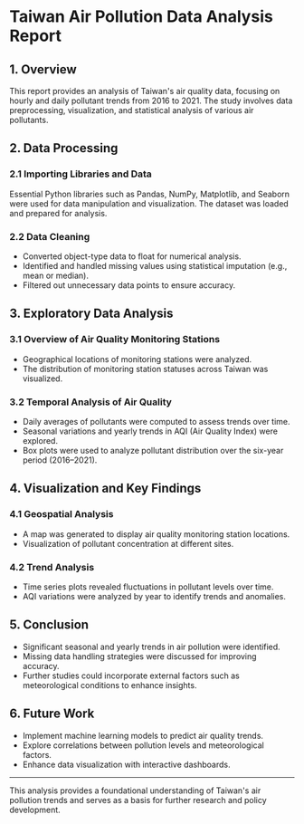 # Taiwan Air Pollution Data Analysis Report

## 1. Overview
This report provides an analysis of Taiwan's air quality data, focusing on hourly and daily pollutant trends from 2016 to 2021. The study involves data preprocessing, visualization, and statistical analysis of various air pollutants.

## 2. Data Processing
### 2.1 Importing Libraries and Data
Essential Python libraries such as Pandas, NumPy, Matplotlib, and Seaborn were used for data manipulation and visualization. The dataset was loaded and prepared for analysis.

### 2.2 Data Cleaning
- Converted object-type data to float for numerical analysis.
- Identified and handled missing values using statistical imputation (e.g., mean or median).
- Filtered out unnecessary data points to ensure accuracy.

## 3. Exploratory Data Analysis
### 3.1 Overview of Air Quality Monitoring Stations
- Geographical locations of monitoring stations were analyzed.
- The distribution of monitoring station statuses across Taiwan was visualized.

### 3.2 Temporal Analysis of Air Quality
- Daily averages of pollutants were computed to assess trends over time.
- Seasonal variations and yearly trends in AQI (Air Quality Index) were explored.
- Box plots were used to analyze pollutant distribution over the six-year period (2016–2021).

## 4. Visualization and Key Findings
### 4.1 Geospatial Analysis
- A map was generated to display air quality monitoring station locations.
- Visualization of pollutant concentration at different sites.

### 4.2 Trend Analysis
- Time series plots revealed fluctuations in pollutant levels over time.
- AQI variations were analyzed by year to identify trends and anomalies.

## 5. Conclusion
- Significant seasonal and yearly trends in air pollution were identified.
- Missing data handling strategies were discussed for improving accuracy.
- Further studies could incorporate external factors such as meteorological conditions to enhance insights.

## 6. Future Work
- Implement machine learning models to predict air quality trends.
- Explore correlations between pollution levels and meteorological factors.
- Enhance data visualization with interactive dashboards.

---
This analysis provides a foundational understanding of Taiwan's air pollution trends and serves as a basis for further research and policy development.
